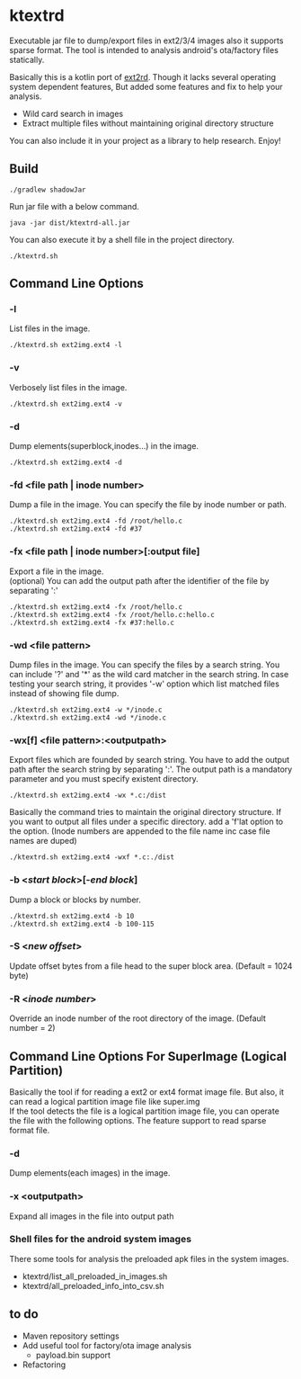 # ktextrd

Executable jar file to dump/export files in ext2/3/4 images also it supports sparse format.
The tool is intended to analysis android's ota/factory files statically.

Basically this is a kotlin port of [ext2rd](https://github.com/nlitsme/extfstools).
Though it lacks several operating system dependent features,
But added some features and fix to help your analysis.

 - Wild card search in images
 - Extract multiple files without maintaining original directory structure

You can also include it in your project as a library to help research.
Enjoy!

## Build
```
./gradlew shadowJar 
```

Run jar file with a below command.

```
java -jar dist/ktextrd-all.jar
```
You can also execute it by a shell file in the project directory.
```
./ktextrd.sh
```


## Command Line Options
### **-l**
List files in the image.
```
./ktextrd.sh ext2img.ext4 -l
```
### **-v**
Verbosely list files in the image.
```
./ktextrd.sh ext2img.ext4 -v
```
### **-d**
Dump elements(superblock,inodes...) in the image.
```
./ktextrd.sh ext2img.ext4 -d
```
### **-fd &lt;file path | inode number&gt;**
Dump a file in the image.
You can specify the file by inode number or path.
```
./ktextrd.sh ext2img.ext4 -fd /root/hello.c
./ktextrd.sh ext2img.ext4 -fd #37
```
### **-fx &lt;file path | inode number&gt;[:output file]**
Export a file in the image.  
(optional) You can add the output path after the identifier of the file by separating ':'
```
./ktextrd.sh ext2img.ext4 -fx /root/hello.c
./ktextrd.sh ext2img.ext4 -fx /root/hello.c:hello.c
./ktextrd.sh ext2img.ext4 -fx #37:hello.c
```

### **-wd &lt;file pattern&gt;**
Dump files in the image. You can specify the files by a search string.
You can include '?' and '*' as the wild card matcher in the search string.
In case testing your search string, 
it provides '-w' option which list matched files instead of showing file dump. 
```
./ktextrd.sh ext2img.ext4 -w */inode.c
./ktextrd.sh ext2img.ext4 -wd */inode.c
```
### **-wx[f] &lt;file pattern&gt;:&lt;outputpath&gt;**
Export files which are founded by search string.
You have to add the output path after the search string by separating ':'.
The output path is a mandatory parameter and you must specify existent directory.
```
./ktextrd.sh ext2img.ext4 -wx *.c:/dist
```
Basically the command tries to maintain the original directory structure.
If you want to output all files under a specific directory. add a 'f'lat option to the option.
(Inode numbers are appended to the file name inc case file names are duped)
```
./ktextrd.sh ext2img.ext4 -wxf *.c:./dist
```
### **-b &lt;*start block*&gt;[-*end block*]**
Dump a block or blocks by number.
```
./ktextrd.sh ext2img.ext4 -b 10
./ktextrd.sh ext2img.ext4 -b 100-115
```
### **-S &lt;*new offset*&gt;**
Update offset bytes from a file head to the super block area. (Default = 1024 byte)

### **-R &lt;*inode number*&gt;**
Override an inode number of the root directory of the image. (Default number = 2)

## Command Line Options For SuperImage (Logical Partition)
Basically the tool if for reading a ext2 or ext4 format image file.
But also, it can read a logical partition image file like super.img  
If the tool detects the file is a logical partition image file, 
you can operate the file with the following options. The feature support to read sparse format file.
### **-d**
Dump elements(each images) in the image.
### **-x &lt;outputpath&gt;**
Expand all images in the file into output path

### Shell files for the android system images
There some tools for analysis the preloaded apk files in the system images.
 - ktextrd/list_all_preloaded_in_images.sh
 - ktextrd/all_preloaded_info_into_csv.sh

## to do
 - Maven repository settings
 - Add useful tool for factory/ota image analysis
   - payload.bin support
 - Refactoring
